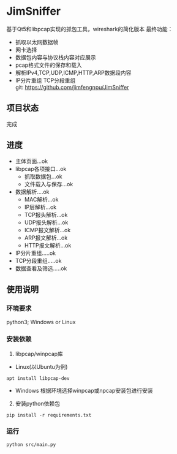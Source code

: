 # JimSniffer
基于Qt5和libpcap实现的抓包工具，wireshark的简化版本
最终功能：
+ 抓取以太网数据帧
+ 网卡选择
+ 数据包内容与协议栈内容对应展示
+ pcap格式文件的保存和载入
+ 解析IPv4,TCP,UDP,ICMP,HTTP,ARP数据段内容
+ IP分片重组 TCP分段重组 \
git: https://github.com/jimfengnpu/JimSniffer
## 项目状态
完成
## 进度
+ 主体页面...ok
+ libpcap各项接口...ok
  + 抓取数据包...ok
  + 文件载入与保存...ok
+ 数据解析....ok
  + MAC解析...ok
  + IP层解析...ok
  + TCP报头解析...ok
  + UDP报头解析...ok
  + ICMP报文解析...ok
  + ARP报文解析...ok
  + HTTP报文解析...ok
+ IP分片重组.....ok
+ TCP分段重组.....ok
+ 数据查看及筛选.....ok
## 使用说明
### 环境要求
python3;  Windows or Linux
### 安装依赖
1. libpcap/winpcap库
+ Linux(以Ubuntu为例)
```shell
apt install libpcap-dev
```
+ Windows
根据环境选择winpcap或npcap安装包进行安装

2. 安装python依赖包
```shell
pip install -r requirements.txt
```
### 运行
```shell
python src/main.py
```

